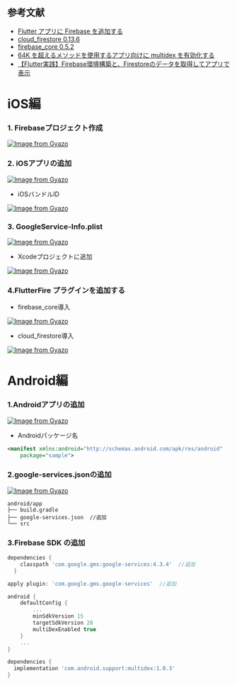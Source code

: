 ## 参考文献
 - [Flutter アプリに Firebase を追加する](https://firebase.google.com/docs/flutter/setup?hl=ja)
 - [cloud_firestore 0.13.6 ](https://pub.dev/packages/cloud_firestore/versions/0.13.6)
 - [firebase_core 0.5.2](https://pub.dev/packages/firebase_core/install)
 - [64K を超えるメソッドを使用するアプリ向けに multidex を有効化する](https://developer.android.com/studio/build/multidex)
 - [【Flutter実践】Firebase環境構築と、Firestoreのデータを取得してアプリで表示](https://www.youtube.com/watch?v=IiEsyHiIwxc)
 
# iOS編

### 1. Firebaseプロジェクト作成
[![Image from Gyazo](https://i.gyazo.com/ffa6c7e669476505a072551306086564.png)](https://gyazo.com/ffa6c7e669476505a072551306086564)


### 2. iOSアプリの追加

[![Image from Gyazo](https://i.gyazo.com/679b98eff0015aa199e7647f2ac7fcc3.png)](https://gyazo.com/679b98eff0015aa199e7647f2ac7fcc3)


 - iOSバンドルID

[![Image from Gyazo](https://i.gyazo.com/d7509f0cb63860b41b7af3abc9a8d220.png)](https://gyazo.com/d7509f0cb63860b41b7af3abc9a8d220)


### 3. GoogleService-Info.plist 

[![Image from Gyazo](https://i.gyazo.com/d26cd8b0113fd06a35f7332b4646cff0.png)](https://gyazo.com/d26cd8b0113fd06a35f7332b4646cff0)


 - Xcodeプロジェクトに追加

[![Image from Gyazo](https://i.gyazo.com/3af4b99eb2235241cbe493bd9e4bbe2e.png)](https://gyazo.com/3af4b99eb2235241cbe493bd9e4bbe2e)


### 4.FlutterFire プラグインを追加する

 - firebase_core導入

[![Image from Gyazo](https://i.gyazo.com/bca3526366eb6f6e203dd490e5e9d7dd.png)](https://gyazo.com/bca3526366eb6f6e203dd490e5e9d7dd)

 - cloud_firestore導入

[![Image from Gyazo](https://i.gyazo.com/0ce5b408df704352a1d76c64f6a88f0e.png)](https://gyazo.com/0ce5b408df704352a1d76c64f6a88f0e)


# Android編

### 1.Androidアプリの追加

[![Image from Gyazo](https://i.gyazo.com/255f3b338ab4b4866e7ec49ae7cf968f.png)](https://gyazo.com/255f3b338ab4b4866e7ec49ae7cf968f)


 - Androidパッケージ名

```AndroidManifest.xml
<manifest xmlns:android="http://schemas.android.com/apk/res/android"
    package="sample">
```

### 2.google-services.jsonの追加

[![Image from Gyazo](https://i.gyazo.com/e6d0863310cd764d2780c87482f87630.png)](https://gyazo.com/e6d0863310cd764d2780c87482f87630)


```
android/app
├── build.gradle
├── google-services.json  //追加
└── src
```


### 3.Firebase SDK の追加

```android/build.gradle
dependencies {
    classpath 'com.google.gms:google-services:4.3.4'  //追加
  }
```

```android/app/build.gradle
apply plugin: 'com.google.gms.google-services'  //追加
```

```android/app/build.gradle
android {
    defaultConfig {
        ...
        minSdkVersion 15
        targetSdkVersion 28
        multiDexEnabled true
    }
    ...
}

dependencies {
  implementation 'com.android.support:multidex:1.0.3'
}
```


